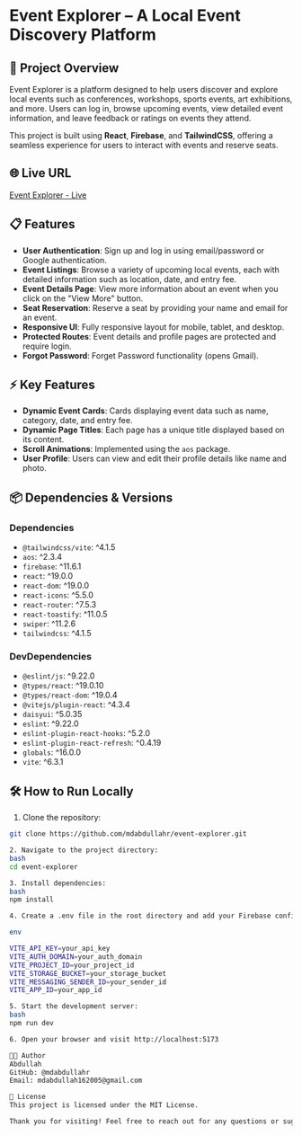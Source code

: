 # Event Explorer – A Local Event Discovery Platform

## 🚀 Project Overview
Event Explorer is a platform designed to help users discover and explore local events such as conferences, workshops, sports events, art exhibitions, and more. Users can log in, browse upcoming events, view detailed event information, and leave feedback or ratings on events they attend.

This project is built using **React**, **Firebase**, and **TailwindCSS**, offering a seamless experience for users to interact with events and reserve seats.

## 🌐 Live URL
[Event Explorer - Live](https://event-explore-e54a1.web.app/)

## 📋 Features
- **User Authentication**: Sign up and log in using email/password or Google authentication.
- **Event Listings**: Browse a variety of upcoming local events, each with detailed information such as location, date, and entry fee.
- **Event Details Page**: View more information about an event when you click on the "View More" button.
- **Seat Reservation**: Reserve a seat by providing your name and email for an event.
- **Responsive UI**: Fully responsive layout for mobile, tablet, and desktop.
- **Protected Routes**: Event details and profile pages are protected and require login.
- **Forgot Password**: Forget Password functionality (opens Gmail).

## ⚡ Key Features
- **Dynamic Event Cards**: Cards displaying event data such as name, category, date, and entry fee.
- **Dynamic Page Titles**: Each page has a unique title displayed based on its content.
- **Scroll Animations**: Implemented using the `aos` package.
- **User Profile**: Users can view and edit their profile details like name and photo.

## 📦 Dependencies & Versions

### Dependencies
- `@tailwindcss/vite`: ^4.1.5  
- `aos`: ^2.3.4  
- `firebase`: ^11.6.1  
- `react`: ^19.0.0  
- `react-dom`: ^19.0.0  
- `react-icons`: ^5.5.0  
- `react-router`: ^7.5.3  
- `react-toastify`: ^11.0.5  
- `swiper`: ^11.2.6  
- `tailwindcss`: ^4.1.5  

### DevDependencies
- `@eslint/js`: ^9.22.0  
- `@types/react`: ^19.0.10  
- `@types/react-dom`: ^19.0.4  
- `@vitejs/plugin-react`: ^4.3.4  
- `daisyui`: ^5.0.35  
- `eslint`: ^9.22.0  
- `eslint-plugin-react-hooks`: ^5.2.0  
- `eslint-plugin-react-refresh`: ^0.4.19  
- `globals`: ^16.0.0  
- `vite`: ^6.3.1


## 🛠️ How to Run Locally
1. Clone the repository:  
```bash
git clone https://github.com/mdabdullahr/event-explorer.git

2. Navigate to the project directory:
bash
cd event-explorer

3. Install dependencies:
bash
npm install

4. Create a .env file in the root directory and add your Firebase config:

env

VITE_API_KEY=your_api_key
VITE_AUTH_DOMAIN=your_auth_domain
VITE_PROJECT_ID=your_project_id
VITE_STORAGE_BUCKET=your_storage_bucket
VITE_MESSAGING_SENDER_ID=your_sender_id
VITE_APP_ID=your_app_id

5. Start the development server:
bash
npm run dev

6. Open your browser and visit http://localhost:5173

👨‍💻 Author
Abdullah
GitHub: @mdabdullahr
Email: mdabdullah162005@gmail.com

📜 License
This project is licensed under the MIT License.

Thank you for visiting! Feel free to reach out for any questions or suggestions.




